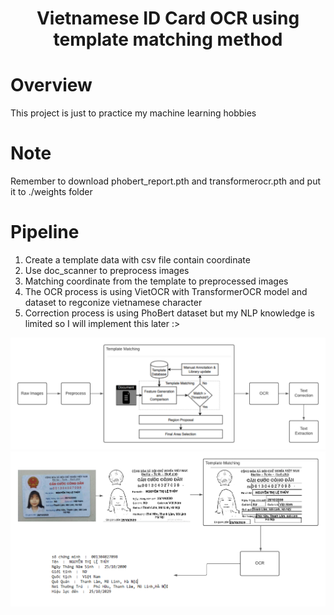<h1 align="center">
<p> Vietnamese ID Card OCR using template matching method
</h1>

# Overview
This project is just to practice my machine learning hobbies

# Note
Remember to download phobert_report.pth and transformerocr.pth and put it to ./weights folder

# Pipeline
1. Create a template data with csv file contain coordinate
2. Use doc_scanner to preprocess images
3. Matching coordinate from the template to preprocessed images
4. The OCR process is using VietOCR with TransformerOCR model and dataset to regconize vietnamese character
5. Correction process is using PhoBert dataset but my NLP knowledge is limited so I will implement this later :> 

![](./pipeline.png)
![](./pipeline_demo.png)

